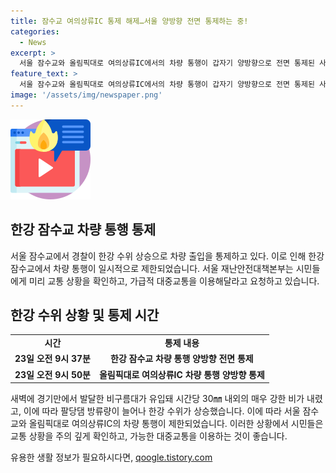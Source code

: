 ```yaml
---
title: 잠수교 여의상류IC 통제 해제…서울 양방향 전면 통제하는 중!
categories:
  - News
excerpt: >
  서울 잠수교와 올림픽대로 여의상류IC에서의 차량 통행이 갑자기 양방향으로 전면 통제된 사건이 발생했다. 이는 팔당댐 방류량이 늘어나면서 한강 수위가 상승한 결과로, 시민들은 대중교통을 이용하고 교통 상황을 주의하여야 한다. 해당 사건은 한강 잠수교와 올림픽대로 여의상류IC에서 발생한 차량 통행 통제 사례로, 대중의 안전과 교통 편의를 위한 정보로 주목받고 있다.
feature_text: >
  서울 잠수교와 올림픽대로 여의상류IC에서의 차량 통행이 갑자기 양방향으로 전면 통제된 사건이 발생했다. 이는 팔당댐 방류량이 늘어나면서 한강 수위가 상승한 결과로, 시민들은 대중교통을 이용하고 교통 상황을 주의하여야 한다. 해당 사건은 한강 잠수교와 올림픽대로 여의상류IC에서 발생한 차량 통행 통제 사례로, 대중의 안전과 교통 편의를 위한 정보로 주목받고 있다.
image: '/assets/img/newspaper.png'
---
```


<p><img src="/assets/img/news.png" alt="rentncar 속보" /></p>

<h2 data-ke-size="size26">한강 잠수교 차량 통행 통제</h2>

<p data-ke-size="size16">서울 잠수교에서 경찰이 한강 수위 상승으로 차량 출입을 통제하고 있다. 이로 인해 한강 잠수교에서 차량 통행이 일시적으로 제한되었습니다. 서울 재난안전대책본부는 시민들에게 미리 교통 상황을 확인하고, 가급적 대중교통을 이용해달라고 요청하고 있습니다.</p>

<h2 data-ke-size="size26">한강 수위 상황 및 통제 시간</h2>

<table>
<tbody>
<tr>
<td style="text-align: center; height: 17px;"><b>시간</b></td>
<td style="text-align: center; height: 17px;"><b>통제 내용</b></td>
</tr>
<tr>
<td style="text-align: center; height: 17px;"><b>23일 오전 9시 37분</b></td>
<td style="text-align: center; height: 17px;"><b>한강 잠수교 차량 통행 양방향 전면 통제</b></td>
</tr>
<tr>
<td style="text-align: center; height: 17px;"><b>23일 오전 9시 50분</b></td>
<td style="text-align: center; height: 17px;"><b>올림픽대로 여의상류IC 차량 통행 양방향 통제</b></td>
</tr>
</tbody>
</table>

<p data-ke-size="size16">새벽에 경기만에서 발달한 비구름대가 유입돼 시간당 30㎜ 내외의 매우 강한 비가 내렸고, 이에 따라 팔당댐 방류량이 늘어나 한강 수위가 상승했습니다. 이에 따라 서울 잠수교와 올림픽대로 여의상류IC의 차량 통행이 제한되었습니다. 이러한 상황에서 시민들은 교통 상황을 주의 깊게 확인하고, 가능한 대중교통을 이용하는 것이 좋습니다.</p>
유용한 생활 정보가 필요하시다면, <a href="https://qoogle.tistory.com" rel="dofollow">qoogle.tistory.com</a>


